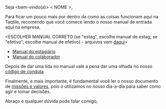 Seja <bem-vindo(a)> < NOME >, 

Para ficar um pouco mais por dentro da como as coisas funcionam aqui na Taqtile, recomendo que você comece lendo o nosso manual de entrada aqui na empresa.

<ESCOLHER MANUAL CORRETO (se "estag", escolhe manual de estag, se "efetivo", escolhe manual de efetivo) - arquivos vem [daqui](https://drive.google.com/drive/u/0/folders/0B5lrQ-1Squ_5fkhNMGZOWERXNjR6LWtkZi1TSk03ellqUWxBUVZRYkhWd3YtODB4TE9FZUU)>

- [Manual do estagiário](https://drive.google.com/file/d/1c-BONhSEKO3O85vt9m0o_seq7jodTALV/view?usp=sharing)
- [Manual do colaborador](https://drive.google.com/file/d/0B5lrQ-1Squ_5UHA3bVZjcGNRUnM/view?usp=sharing)

Depois de dar uma lida no manual vale a pena dar uma olhada no nosso [código de conduta](https://drive.google.com/open?id=1oJf4nwEsf7hzJ2Qa_pf4iiR_s1mcyL9-)

Finalmente, e mais importante, é fundamental você ler o nosso documento de [missões e valores](https://drive.google.com/open?id=0B9RzSAnw_m5-cTB4UWdueUhjMW8), pois o utilizamos no nosso dia-a-dia para saber como agir e tomar decisões.

Abraço e qualquer dúvida pode falar comigo,
<SEU NOME>
